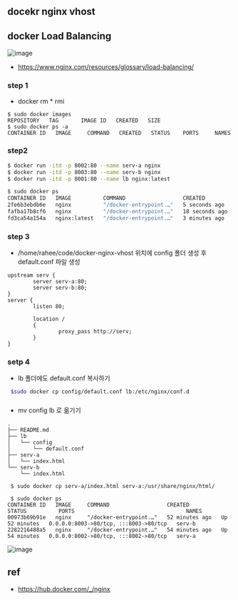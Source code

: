 ## docekr nginx vhost

## docker Load Balancing
![image](https://github.com/raheego/docker-nginx-vhost/assets/54056684/a362f2bb-e476-48b3-8e64-46f63245d80a)
- https://www.nginx.com/resources/glossary/load-balancing/

### step 1
- docker rm * rmi
```
$ sudo docker images
REPOSITORY   TAG       IMAGE ID   CREATED   SIZE
$ sudo docker ps -a
CONTAINER ID   IMAGE     COMMAND   CREATED   STATUS    PORTS     NAMES
```

### step2
```bash
$ docker run -itd -p 8002:80 --name serv-a nginx
$ docker run -itd -p 8003:80 --name serv-b nginx
$ docker run -itd -p 8001:80 --name lb nginx:latest

$ sudo docker ps
CONTAINER ID   IMAGE          COMMAND                  CREATED          STATUS          PORTS                                   NAMES
2fe6b3ebdb6e   nginx          "/docker-entrypoint.…"   5 seconds ago    Up 4 seconds    0.0.0.0:8002->80/tcp, :::8002->80/tcp   serv-a
fafba17b8cf6   nginx          "/docker-entrypoint.…"   18 seconds ago   Up 17 seconds   0.0.0.0:8003->80/tcp, :::8003->80/tcp   serv-b
fd3ca54a154a   nginx:latest   "/docker-entrypoint.…"   3 minutes ago    Up 3 minutes    0.0.0.0:8001->80/tcp, :::8001->80/tcp   lb
```

### step 3
- /home/rahee/code/docker-nginx-vhost 위치에 config 폴더 생성 후 default.conf 파일 생성
  
```
upstream serv {
        server serv-a:80;
        server serv-b:80;
}
server {
        listen 80;

        location /
        {
                proxy_pass http://serv;
        }
}
```

### setp 4

- lb 폴더에도 default.conf 복사하기 
```bash
 $sudo docker cp config/default.conf lb:/etc/nginx/conf.d
```
###
-  mv config lb 로 옮기기 
```
.
├── README.md
├── lb
│   └── config
│       └── default.conf
├── serv-a
│   └── index.html
└── serv-b
    └── index.html

```
```
 $ sudo docker cp serv-a/index.html serv-a:/usr/share/nginx/html/
```  

```
 $ sudo docker ps
CONTAINER ID   IMAGE     COMMAND                  CREATED          STATUS          PORTS                                   NAMES
00973b69b91e   nginx     "/docker-entrypoint.…"   52 minutes ago   Up 52 minutes   0.0.0.0:8003->80/tcp, :::8003->80/tcp   serv-b
2282216488a5   nginx     "/docker-entrypoint.…"   54 minutes ago   Up 54 minutes   0.0.0.0:8002->80/tcp, :::8002->80/tcp   serv-a
```
![image](https://github.com/raheego/docker-nginx-vhost/assets/54056684/9bf4cbb9-7447-4ed7-b5de-a04f4877ae56)


## ref
- https://hub.docker.com/_/nginx
